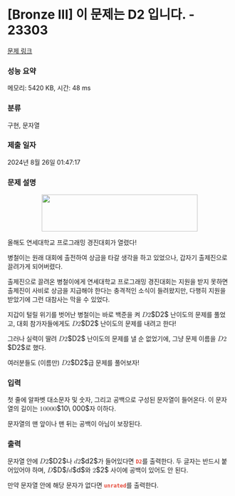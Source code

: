# [Bronze III] 이 문제는 D2 입니다. - 23303 

[문제 링크](https://www.acmicpc.net/problem/23303) 

### 성능 요약

메모리: 5420 KB, 시간: 48 ms

### 분류

구현, 문자열

### 제출 일자

2024년 8월 26일 01:47:17

### 문제 설명

<p style="text-align: center;"><img alt="" src="" style="width: 350px; height: 83px;"></p>

<p>올해도 연세대학교 프로그래밍 경진대회가 열렸다!</p>

<p>병철이는 원래 대회에 출전하여 상금을 타갈 생각을 하고 있었으나, 갑자기 출제진으로 끌려가게 되어버렸다.</p>

<p>출제진으로 끌려온 병철이에게 연세대학교 프로그래밍 경진대회는 지원을 받지 못하면 출제진이 사비로 상금을 지급해야 한다는 충격적인 소식이 들려왔지만, 다행히 지원을 받았기에 그런 대참사는 막을 수 있었다.</p>

<p>지갑이 털릴 위기를 벗어난 병철이는 바로 백준을 켜 <mjx-container class="MathJax" jax="CHTML" style="font-size: 109%; position: relative;"><mjx-math class="MJX-TEX" aria-hidden="true"><mjx-mi class="mjx-i"><mjx-c class="mjx-c1D437 TEX-I"></mjx-c></mjx-mi><mjx-mn class="mjx-n"><mjx-c class="mjx-c32"></mjx-c></mjx-mn></mjx-math><mjx-assistive-mml unselectable="on" display="inline"><math xmlns="http://www.w3.org/1998/Math/MathML"><mi>D</mi><mn>2</mn></math></mjx-assistive-mml><span aria-hidden="true" class="no-mathjax mjx-copytext">$D2$</span></mjx-container> 난이도의 문제를 풀었고, 대회 참가자들에게도 <mjx-container class="MathJax" jax="CHTML" style="font-size: 109%; position: relative;"><mjx-math class="MJX-TEX" aria-hidden="true"><mjx-mi class="mjx-i"><mjx-c class="mjx-c1D437 TEX-I"></mjx-c></mjx-mi><mjx-mn class="mjx-n"><mjx-c class="mjx-c32"></mjx-c></mjx-mn></mjx-math><mjx-assistive-mml unselectable="on" display="inline"><math xmlns="http://www.w3.org/1998/Math/MathML"><mi>D</mi><mn>2</mn></math></mjx-assistive-mml><span aria-hidden="true" class="no-mathjax mjx-copytext">$D2$</span></mjx-container> 난이도의 문제를 내려고 한다!</p>

<p>그러나 실력이 딸려 <mjx-container class="MathJax" jax="CHTML" style="font-size: 109%; position: relative;"><mjx-math class="MJX-TEX" aria-hidden="true"><mjx-mi class="mjx-i"><mjx-c class="mjx-c1D437 TEX-I"></mjx-c></mjx-mi><mjx-mn class="mjx-n"><mjx-c class="mjx-c32"></mjx-c></mjx-mn></mjx-math><mjx-assistive-mml unselectable="on" display="inline"><math xmlns="http://www.w3.org/1998/Math/MathML"><mi>D</mi><mn>2</mn></math></mjx-assistive-mml><span aria-hidden="true" class="no-mathjax mjx-copytext">$D2$</span></mjx-container> 난이도의 문제를 낼 순 없었기에, 그냥 문제 이름을 <mjx-container class="MathJax" jax="CHTML" style="font-size: 109%; position: relative;"><mjx-math class="MJX-TEX" aria-hidden="true"><mjx-mi class="mjx-i"><mjx-c class="mjx-c1D437 TEX-I"></mjx-c></mjx-mi><mjx-mn class="mjx-n"><mjx-c class="mjx-c32"></mjx-c></mjx-mn></mjx-math><mjx-assistive-mml unselectable="on" display="inline"><math xmlns="http://www.w3.org/1998/Math/MathML"><mi>D</mi><mn>2</mn></math></mjx-assistive-mml><span aria-hidden="true" class="no-mathjax mjx-copytext">$D2$</span></mjx-container>로 했다.</p>

<p>여러분들도 (이름만) <mjx-container class="MathJax" jax="CHTML" style="font-size: 109%; position: relative;"><mjx-math class="MJX-TEX" aria-hidden="true"><mjx-mi class="mjx-i"><mjx-c class="mjx-c1D437 TEX-I"></mjx-c></mjx-mi><mjx-mn class="mjx-n"><mjx-c class="mjx-c32"></mjx-c></mjx-mn></mjx-math><mjx-assistive-mml unselectable="on" display="inline"><math xmlns="http://www.w3.org/1998/Math/MathML"><mi>D</mi><mn>2</mn></math></mjx-assistive-mml><span aria-hidden="true" class="no-mathjax mjx-copytext">$D2$</span></mjx-container>급 문제를 풀어보자!</p>

### 입력 

 <p>첫 줄에 알파벳 대소문자 및 숫자, 그리고 공백으로 구성된 문자열이 들어온다. 이 문자열의 길이는 <mjx-container class="MathJax" jax="CHTML" style="font-size: 109%; position: relative;"><mjx-math class="MJX-TEX" aria-hidden="true"><mjx-mn class="mjx-n"><mjx-c class="mjx-c31"></mjx-c><mjx-c class="mjx-c30"></mjx-c></mjx-mn><mjx-mtext class="mjx-n"><mjx-c class="mjx-cA0"></mjx-c></mjx-mtext><mjx-mn class="mjx-n"><mjx-c class="mjx-c30"></mjx-c><mjx-c class="mjx-c30"></mjx-c><mjx-c class="mjx-c30"></mjx-c></mjx-mn></mjx-math><mjx-assistive-mml unselectable="on" display="inline"><math xmlns="http://www.w3.org/1998/Math/MathML"><mn>10</mn><mtext> </mtext><mn>000</mn></math></mjx-assistive-mml><span aria-hidden="true" class="no-mathjax mjx-copytext">$10\ 000$</span></mjx-container>자 이하다.</p>

<p>문자열의 맨 앞이나 맨 뒤는 공백이 아님이 보장된다.</p>

### 출력 

 <p>문자열 안에 <mjx-container class="MathJax" jax="CHTML" style="font-size: 109%; position: relative;"><mjx-math class="MJX-TEX" aria-hidden="true"><mjx-mi class="mjx-i"><mjx-c class="mjx-c1D437 TEX-I"></mjx-c></mjx-mi><mjx-mn class="mjx-n"><mjx-c class="mjx-c32"></mjx-c></mjx-mn></mjx-math><mjx-assistive-mml unselectable="on" display="inline"><math xmlns="http://www.w3.org/1998/Math/MathML"><mi>D</mi><mn>2</mn></math></mjx-assistive-mml><span aria-hidden="true" class="no-mathjax mjx-copytext">$D2$</span></mjx-container>나 <mjx-container class="MathJax" jax="CHTML" style="font-size: 109%; position: relative;"><mjx-math class="MJX-TEX" aria-hidden="true"><mjx-mi class="mjx-i"><mjx-c class="mjx-c1D451 TEX-I"></mjx-c></mjx-mi><mjx-mn class="mjx-n"><mjx-c class="mjx-c32"></mjx-c></mjx-mn></mjx-math><mjx-assistive-mml unselectable="on" display="inline"><math xmlns="http://www.w3.org/1998/Math/MathML"><mi>d</mi><mn>2</mn></math></mjx-assistive-mml><span aria-hidden="true" class="no-mathjax mjx-copytext">$d2$</span></mjx-container>가 들어있다면 <strong><span style="color:#e74c3c;"><code>D2</code></span></strong>를 출력한다. 두 글자는 반드시 붙어있어야 하며, <mjx-container class="MathJax" jax="CHTML" style="font-size: 109%; position: relative;"><mjx-math class="MJX-TEX" aria-hidden="true"><mjx-mi class="mjx-i"><mjx-c class="mjx-c1D437 TEX-I"></mjx-c></mjx-mi></mjx-math><mjx-assistive-mml unselectable="on" display="inline"><math xmlns="http://www.w3.org/1998/Math/MathML"><mi>D</mi></math></mjx-assistive-mml><span aria-hidden="true" class="no-mathjax mjx-copytext">$D$</span></mjx-container>/<mjx-container class="MathJax" jax="CHTML" style="font-size: 109%; position: relative;"><mjx-math class="MJX-TEX" aria-hidden="true"><mjx-mi class="mjx-i"><mjx-c class="mjx-c1D451 TEX-I"></mjx-c></mjx-mi></mjx-math><mjx-assistive-mml unselectable="on" display="inline"><math xmlns="http://www.w3.org/1998/Math/MathML"><mi>d</mi></math></mjx-assistive-mml><span aria-hidden="true" class="no-mathjax mjx-copytext">$d$</span></mjx-container>와 <mjx-container class="MathJax" jax="CHTML" style="font-size: 109%; position: relative;"><mjx-math class="MJX-TEX" aria-hidden="true"><mjx-mn class="mjx-n"><mjx-c class="mjx-c32"></mjx-c></mjx-mn></mjx-math><mjx-assistive-mml unselectable="on" display="inline"><math xmlns="http://www.w3.org/1998/Math/MathML"><mn>2</mn></math></mjx-assistive-mml><span aria-hidden="true" class="no-mathjax mjx-copytext">$2$</span></mjx-container> 사이에 공백이 있어도 안 된다.</p>

<p>만약 문자열 안에 해당 문자가 없다면 <span style="color:#e74c3c;"><code><strong>unrated</strong></code></span>를 출력한다.</p>

